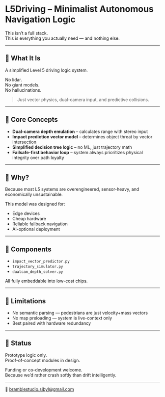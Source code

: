 # L5Driving – Minimalist Autonomous Navigation Logic

This isn’t a full stack.  
This is everything you actually need — and nothing else.

---

## 🚗 What It Is

A simplified Level 5 driving logic system.

No lidar.  
No giant models.  
No hallucinations.

> Just vector physics, dual-camera input, and predictive collisions.

---

## 🧠 Core Concepts

- **Dual-camera depth emulation** – calculates range with stereo input  
- **Impact prediction vector model** – determines object threat by vector intersection  
- **Simplified decision tree logic** – no ML, just trajectory math  
- **Failsafe-first behavior loop** – system always prioritizes physical integrity over path loyalty

---

## 💸 Why?

Because most L5 systems are overengineered, sensor-heavy, and economically unsustainable.

This model was designed for:

- Edge devices  
- Cheap hardware  
- Reliable fallback navigation  
- AI-optional deployment

---

## 🔧 Components

- `impact_vector_predictor.py`  
- `trajectory_simulator.py`  
- `dualcam_depth_solver.py`

All fully embeddable into low-cost chips.

---

## 🤷 Limitations

- No semantic parsing — pedestrians are just velocity+mass vectors  
- No map preloading — system is live-context only  
- Best paired with hardware redundancy

---

## 🧪 Status

Prototype logic only.  
Proof-of-concept modules in design.

Funding or co-development welcome.  
Because we’d rather crash softly than drift intelligently.

---

📮 bramblestudio.sibyl@gmail.com
